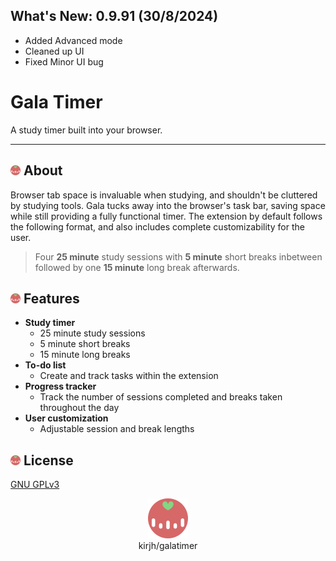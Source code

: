 ## What's New: 0.9.91 (30/8/2024)
* Added Advanced mode
* Cleaned up UI
* Fixed Minor UI bug

# Gala Timer
A study timer built into your browser.

***

## <img src="./icons/red_icon_64.png" width="16px" /> About 
Browser tab space is invaluable when studying, and shouldn't be cluttered by studying tools. Gala tucks away into the browser's task bar, saving space while still providing a fully functional timer. The extension by default follows the following format, and also includes complete customizability for the user.
> Four **25 minute** study sessions with **5 minute** short breaks inbetween followed by one **15 minute** long break afterwards.

## <img src="./icons/red_icon_64.png" width="16px" /> Features
* __Study timer__
  * 25 minute study sessions
  * 5 minute short breaks
  * 15 minute long breaks
* __To-do list__
  * Create and track tasks within the extension
* __Progress tracker__
  * Track the number of sessions completed and breaks taken throughout the day
* __User customization__
  * Adjustable session and break lengths

## <img src="./icons/red_icon_64.png" width="16px" /> License
[GNU GPLv3](https://github.com/kirjh/galatimer/blob/main/LICENSE.txt)

<p align="center">
  <img src="./icons/red_icon_64.png" width="64" /> <br /> 
  kirjh/galatimer
</p>
